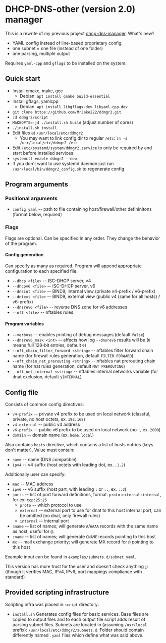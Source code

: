 # DHCP-DNS-other (version 2.0) manager

This is a rewrite of my previous project [dhcp-dns-manager](https://github.com/MrJake222/dhcp_dns_manager).
What's new?
- YAML config instead of line-based proprietary config
- one subnet = one file (instead of one folder)
- one parsing, multiple output

Requires `yaml-cpp` and `gflags` to be installed on the system.

## Quick start
- Install cmake, make, gcc
    - Debian: `apt install cmake build-essential`
- Install gflags, yamlcpp
    - Debian: `apt install libgflags-dev libyaml-cpp-dev`
- `git clone https://github.com/MrJake222/ddmgr2.git`
- `cd ddmgr2/script`
- `MAKEOPTS=-j4 ./install.sh build` (adjust number of cores)
- `./install.sh install`
- Edit files at `/usr/local/etc/ddmgr2`
    - You may want to link config dir to regular `/etc`:
      `ln -s /usr/local/etc/ddmgr2 /etc`
- Edit `/etc/systemd/system/ddmgr2.service` to only be required by and
  start before installed services
- `systemctl enable ddmgr2 --now`
- If you don't want to use systemd daemon just run `/usr/local/bin/ddmgr2_config.sh`
  to regenerate config

## Program arguments
### Positional arguments
* `config.yaml` -- path to file containing host/firewall/other defininitons (format below, required)

### Flags
Flags are optional. Can be specified in any order. They change the behavior of the program.

#### Config generation
Can specify as many as required. Program will append appropriate configuration
to each specified file.
* `--dhcp <file>` -- ISC-DHCP server, v4
* `--dhcpv6 <file>` -- ISC-DHCP server, v6
* `--dnsint <file>` -- BIND9, internal view (private v4-prefix / v6-prefix)
* `--dntext <file>` -- BIND9, external view (public v4 (same for all hosts) / v6-prefix)
* `--dnsrev6 <file>` -- reverse DNS zone for v6 addresses
* `--nft <file>` -- nftables rules

#### Program variables
* `--verbose` -- enables printing of debug messages (default `false`)
* `--dnsrev6_mask <int>` -- affects how log `--dnsrev6` results will be (`0` means full 128-bit entries, default `0`)
* `--nft_chain_filter_forward <string>` -- nftables filter forward chain name (for firewall rules generation, default `FILTER FORWARD`)
* `--nft_chain_nat_prerouting <string>` -- nftables nat prerouting chain name (for nat rules generation, default `NAT PREROUTING`)
* `--nft_net_internal <string>` -- nftables internal networks variable (for dnat exclusion, default `$INTERNAL`)

## Config file
Consists of common config directives:
* `v4-prefix` -- private v4 prefix to be used on local network (classful, private, no host octets, ex. `192.168`)
* `v4-external` -- public v4 address
* `v6-prefix` -- public v6 prefix to be used on local network (no `:`, ex. `2000`)
* `domain` -- domain name (ex. `home.local`)

Also contains `hosts` directive, which contains a list of hosts entries (keys don't matter).
Value must contain:
* `name` -- name (DNS compatible)
* `ipv4` -- v4 suffix (host octets with leading dot, ex. `.1.2`)

Additionally user can specify:
* `mac` -- MAC address
* `ipv6` -- v6 suffix (host part, with leading `:` or `::`, ex. `::2`)
* `ports` -- list of port forward definitions, format: `proto:external:internal`, for ex: `tcp:25:25`
    * `proto` -- which protocol to use
    * `external` -- external port to use for dnat to this host internal port, can be omitted (no dnat, only firewall rules)
    * `internal` -- internal port
* `aname` -- list of names; will generate `A`/`AAAA` records with the same name as host, useful for `@`.
* `cname` -- list of names; will generate `CNAME` records pointing to this host
* `mx` -- mail exchange priority; will generate MX record for `@` pointing to this host

Example input can be found in `examples/subnets.d/subnet.yaml`.

This version has more trust for the user and doesn't check anything ;)
(though it verifies MAC, IPv4, IPv6, port mappings compliance with standard)

## Provided scripting infrastructure
Scripting infra was placed in `script` directory:
* `install.sh`
Generates config files for basic services. Base files are copied to output files
and to each output file script adds result of parsing subnet files.
Subnets are located in (assuming `/usr/local` prefix): `/usr/local/etc/ddmgr2/subnets.d`.
Folder should contain differently named `.yaml` files which define what was said above.
